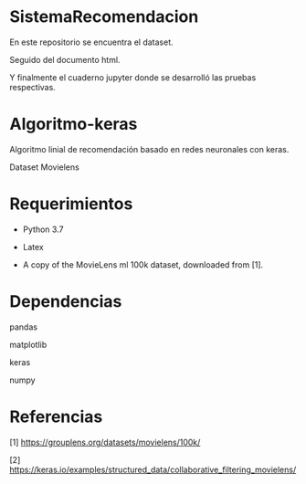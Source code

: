 # SistemaRecomendacion

En este repositorio se encuentra el dataset.

Seguido del documento html.

Y finalmente el cuaderno jupyter donde se desarrolló las pruebas respectivas.

# Algoritmo-keras
  Algoritmo linial de recomendación basado en redes neuronales con keras.

  Dataset Movielens

# Requerimientos
  - Python 3.7
  
  - Latex
  
  - A copy of the MovieLens ml 100k dataset, downloaded from [1].
# Dependencias
  pandas
  
  matplotlib
  
  keras
  
  numpy


# Referencias
[1] https://grouplens.org/datasets/movielens/100k/

[2] https://keras.io/examples/structured_data/collaborative_filtering_movielens/

